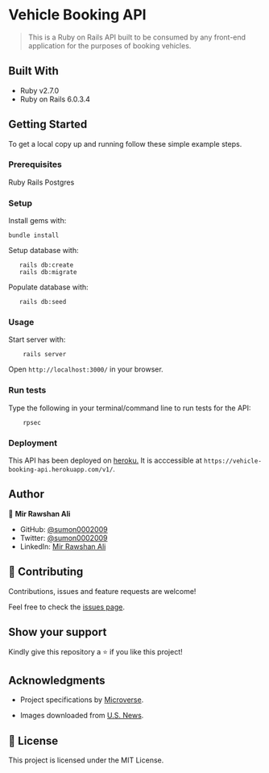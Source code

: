 # Vehicle Booking API

> This is a Ruby on Rails API built to be consumed by any front-end application for the purposes of booking vehicles.


## Built With

- Ruby v2.7.0
- Ruby on Rails 6.0.3.4




## Getting Started

To get a local copy up and running follow these simple example steps.

### Prerequisites

Ruby
Rails
Postgres

### Setup

Install gems with:

```
bundle install
```

Setup database with:

```
   rails db:create
   rails db:migrate
```

Populate database with:

```
   rails db:seed
```

### Usage

Start server with:

```
    rails server
```

Open `http://localhost:3000/` in your browser.

### Run tests
Type the following in your terminal/command line to run tests for the API:
```
    rpsec
```

### Deployment

This API has been deployed on [heroku.](https://www.heroku.com) It is acccessible at `https://vehicle-booking-api.herokuapp.com/v1/`.

## Author

👤 **Mir Rawshan Ali**

- GitHub: [@sumon0002009](https://github.com/sumon0002001)
- Twitter: [@sumon0002009](https://twitter.com/Sumon0002009)
- LinkedIn: [Mir Rawshan Ali](https://www.linkedin.com/in/mir-rawshan-ali-27b6a5198/)

## 🤝 Contributing

Contributions, issues and feature requests are welcome!

Feel free to check the [issues page](issues/).

## Show your support

Kindly give this repository a ⭐️ if you like this project!

## Acknowledgments

- Project specifications by [Microverse](https://www.microverse.org).

- Images downloaded from [U.S. News](https://cars.usnews.com/).

## 📝 License

This project is licensed under the MIT License.
